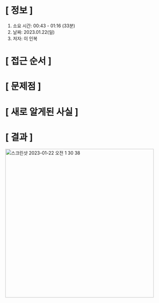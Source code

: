 # **[ 정보 ]**
1. 소요 시간: 00:43 - 01:16 (33분)
2. 날짜: 2023.01.22(일)
3. 저자: 이 인복

# **[ 접근 순서 ]**

# **[ 문제점 ]**

# **[ 새로 알게된 사실 ]**

# **[ 결과 ]**       
<img width="464" alt="스크린샷 2023-01-22 오전 1 30 38" src="https://user-images.githubusercontent.com/59809278/213876870-29f89be8-7e7a-43c3-9eec-bc67d9ce67c0.png">
